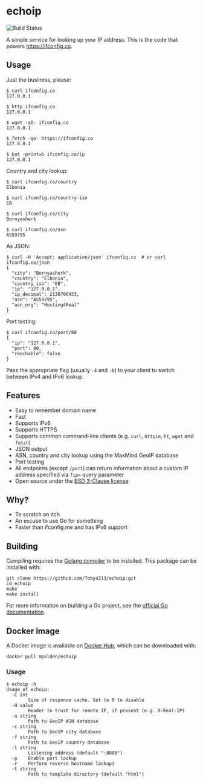 # echoip

![Build Status](https://github.com/Toby4213/echoip/workflows/ci/badge.svg)

A simple service for looking up your IP address. This is the code that powers
https://ifconfig.co.

## Usage

Just the business, please:

```
$ curl ifconfig.co
127.0.0.1

$ http ifconfig.co
127.0.0.1

$ wget -qO- ifconfig.co
127.0.0.1

$ fetch -qo- https://ifconfig.co
127.0.0.1

$ bat -print=b ifconfig.co/ip
127.0.0.1
```

Country and city lookup:

```
$ curl ifconfig.co/country
Elbonia

$ curl ifconfig.co/country-iso
EB

$ curl ifconfig.co/city
Bornyasherk

$ curl ifconfig.co/asn
AS59795
```

As JSON:

```
$ curl -H 'Accept: application/json' ifconfig.co  # or curl ifconfig.co/json
{
  "city": "Bornyasherk",
  "country": "Elbonia",
  "country_iso": "EB",
  "ip": "127.0.0.1",
  "ip_decimal": 2130706433,
  "asn": "AS59795",
  "asn_org": "Hosting4Real"
}
```

Port testing:

```
$ curl ifconfig.co/port/80
{
  "ip": "127.0.0.1",
  "port": 80,
  "reachable": false
}
```

Pass the appropriate flag (usually `-4` and `-6`) to your client to switch
between IPv4 and IPv6 lookup.

## Features

* Easy to remember domain name
* Fast
* Supports IPv6
* Supports HTTPS
* Supports common command-line clients (e.g. `curl`, `httpie`, `ht`, `wget` and `fetch`)
* JSON output
* ASN, country and city lookup using the MaxMind GeoIP database
* Port testing
* All endpoints (except `/port`) can return information about a custom IP address specified via `?ip=` query parameter
* Open source under the [BSD 3-Clause license](https://opensource.org/licenses/BSD-3-Clause)

## Why?

* To scratch an itch
* An excuse to use Go for something
* Faster than ifconfig.me and has IPv6 support

## Building

Compiling requires the [Golang compiler](https://golang.org/) to be installed.
This package can be installed with:

```
git clone https://github.com/Toby4213/echoip.git
cd echoip
make
make install
```

For more information on building a Go project, see the [official Go
documentation](https://golang.org/doc/code.html).

## Docker image

A Docker image is available on [Docker
Hub](https://hub.docker.com/r/Toby4213/echoip), which can be downloaded with:

`docker pull mpolden/echoip`

### Usage

```
$ echoip -h
Usage of echoip:
  -C int
    	Size of response cache. Set to 0 to disable
  -H value
    	Header to trust for remote IP, if present (e.g. X-Real-IP)
  -a string
    	Path to GeoIP ASN database
  -c string
    	Path to GeoIP city database
  -f string
    	Path to GeoIP country database
  -l string
    	Listening address (default ":8080")
  -p	Enable port lookup
  -r	Perform reverse hostname lookups
  -t string
    	Path to template directory (default "html")
```
